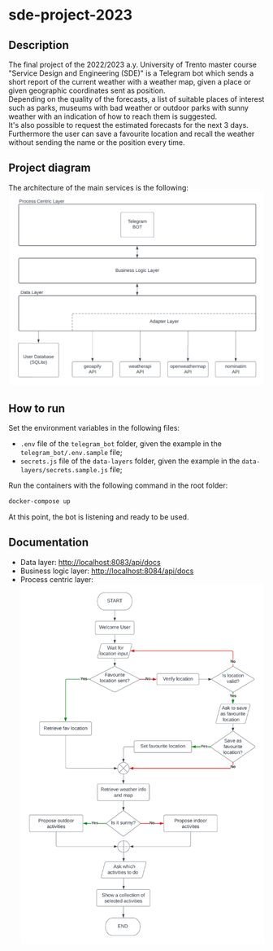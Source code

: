 # sde-project-2023

## Description
The final project of the 2022/2023 a.y. University of Trento master course "Service Design and Engineering (SDE)" is a Telegram bot which sends a short report of the current weather with a weather map, given a place or given geographic coordinates sent as position.  
Depending on the quality of the forecasts, a list of suitable places of interest such as parks, museums with bad weather or outdoor parks with sunny weather with an indication of how to reach them is suggested.  
It's also possible to request the estimated forecasts for the next 3 days.  
Furthermore the user can save a favourite location and recall the weather without sending the name or the position every time.

## Project diagram
The architecture of the main services is the following:  
![Project diagram](./project-diagram.png)

## How to run
Set the environment variables in the following files:
- `.env` file of the `telegram_bot` folder, given the example in the `telegram_bot/.env.sample` file;
- `secrets.js` file of the `data-layers` folder, given the example in the `data-layers/secrets.sample.js` file;

Run the containers with the following command in the root folder:
```bash
docker-compose up
```
At this point, the bot is listening and ready to be used.

## Documentation
* Data layer: [http://localhost:8083/api/docs](http://localhost:8083/api/docs)
* Business logic layer: [http://localhost:8084/api/docs](http://localhost:8084/api/docs)
* Process centric layer: ![Chatbot flow](./telegram_bot/chatbot_flow.png)
